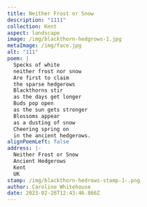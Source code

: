 ```yaml
---
title: Neither Frost or Snow
description: "1111"
collection: Kent
aspect: landscape
image: /img/blackthorn-hedgrows-1.jpg
metaImage: /img/face.jpg
alt: "111"
poem: |
  Specks of white
  neither frost nor snow
  Are first to claim
  the sparse hedgerows 
  Blackthorns stir
  as the days get longer
  Buds pop open 
  as the sun gets stronger
  Blossoms appear 
  as a dusting of snow
  Cheering spring on 
  in the ancient hedgerows.
alignPoemLeft: false
address: |-
  Neither Frost or Snow
  Ancient Hedgerows
  Kent
  UK
stamp: /img/blackthorn-hedrows-stamp-1-.png
author: Caroline Whitehouse
date: 2023-02-26T12:43:46.866Z
---
```

